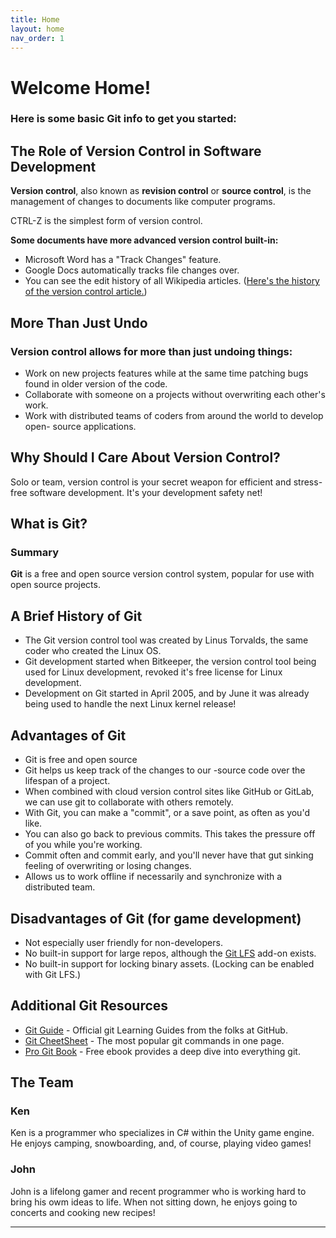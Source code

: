 ```yaml
---
title: Home
layout: home
nav_order: 1
---
```


# Welcome Home! 
### Here is some basic Git info to get you started:

## The Role of Version Control in Software Development

**Version control**, also known as **revision control** or **source control**, is the
management of changes to documents like computer programs.

CTRL-Z is the simplest form of version control.

**Some documents have more advanced version control built-in:**
- Microsoft Word has a "Track Changes" feature.
- Google Docs automatically tracks file changes over.
- You can see the edit history of all Wikipedia articles.
([Here's the history of the version control article.](https://en.wikipedia.org/w/index.php?title=Version_control&action=history))

## More Than Just Undo

### **Version control allows for more than just undoing things:**
- Work on new projects features while at the same time patching bugs found in older
  version of the code.
- Collaborate with someone on a projects without overwriting each other's work.
- Work with distributed teams of coders from around the world to develop open-
  source applications.

## Why Should I Care About Version Control?
Solo or team, version control is your secret weapon for efficient and stress-free
software development.
 It's your development safety net!

## What is Git?
### Summary
**Git** is a free and open source version control system, popular for use with open source projects.

## A Brief History of Git
- The Git version control tool was created by Linus Torvalds, the same coder who created the Linux OS.
- Git development started when Bitkeeper, the version control tool being used for Linux development, revoked it's free license for Linux development.
- Development on Git started in April 2005, and by June it was already being used to handle the next Linux kernel release!

## Advantages of Git
- Git is free and open source
- Git helps us keep track of the changes to our -source code over the lifespan of a project.
- When combined with cloud version control sites like GitHub or GitLab, we can use git to collaborate with others remotely.
- With Git, you can make a "commit", or a save point, as often as you'd like.
- You can also go back to previous commits. This takes the pressure off of you while you're working.
- Commit often and commit early, and you'll never have that gut sinking feeling of overwriting or losing changes.
- Allows us to work offline if necessarily and synchronize with a distributed team.

## Disadvantages of Git (for game development)
- Not especially user friendly for non-developers.
- No built-in support for large repos, although the [Git LFS](https://git-lfs.com/) add-on exists.
- No built-in support for locking binary assets. (Locking can be enabled with Git LFS.)

## Additional Git Resources

- [Git Guide](https://github.com/git-guides) - Official git Learning Guides from the folks at GitHub.
- [Git CheetSheet](https://training.github.com/downloads/github-git-cheat-sheet/) - The most popular git commands in one page.
- [Pro Git Book](https://git-scm.com/book/en/v2) - Free ebook provides a deep dive into everything git.


## The Team

### Ken

Ken is a programmer who specializes in C# within the Unity game engine. He enjoys camping, snowboarding, and, of course, playing video games!

### John

John is a lifelong gamer and recent programmer who is working hard to bring his owm ideas to life. When not sitting down, he enjoys going to concerts and cooking new recipes!


----

[Just the Docs]: https://just-the-docs.github.io/just-the-docs/
[GitHub Pages]: https://docs.github.com/en/pages
[README]: [https://github.com/just-the-docs/just-the-docs-template/blob/main/README.md](https://github.com/StungEye-RRC/Just-The-Docs-Template#readme)
[Jekyll]: https://jekyllrb.com
[Markdown Syntax]: https://docs.github.com/en/get-started/writing-on-github/getting-started-with-writing-and-formatting-on-github/basic-writing-and-formatting-syntax

